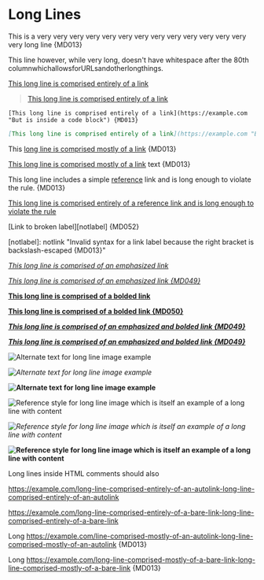 # Long Lines

This is a very very very very very very very very very very very very very very long line {MD013}

This line however, while very long, doesn't have whitespace after the 80th columnwhichallowsforURLsandotherlongthings.

[This long line is comprised entirely of a link](https://example.com "This is the long link's title")

> [This long line is comprised entirely of a link](https://example.com "This is the long link's title")

    [This long line is comprised entirely of a link](https://example.com "But is inside a code block") {MD013}

```markdown
[This long line is comprised entirely of a link](https://example.com "But is inside a code block") {MD013} {MD046:13}
```

This [long line is comprised mostly of a link](https://example.com "This is the long link's title") {MD013}

[This long line is comprised mostly of a link](https://example.com "This is the long link's title") text {MD013}

This long line includes a simple [reference][label] link and is long enough to violate the rule. {MD013}

[This long line is comprised entirely of a reference link and is long enough to violate the rule][label]

[label]: https://example.org "Title for a link reference that is itself long enough to violate the rule"

[Link to broken label][notlabel] {MD052}

[notlabel\]: notlink "Invalid syntax for a link label because the right bracket is backslash-escaped {MD013}"

[](https://example.com "This long line is comprised entirely of a link with empty text and a non-empty title")

*[This long line is comprised of an emphasized link](https://example.com "This is the long link's title")*

_[This long line is comprised of an emphasized link {MD049}](https://example.com "This is the long link's title")_

**[This long line is comprised of a bolded link](https://example.com "This is the long link's title")**

__[This long line is comprised of a bolded link {MD050}](https://example.com "This is the long link's title")__

_**[This long line is comprised of an emphasized and bolded link {MD049}](https://example.com "This is the long link's title")**_

**_[This long line is comprised of an emphasized and bolded link {MD049}](https://example.com "This is the long link's title")_**

*[](https://example.com "This long line is comprised of an emphasized link with empty text and a non-empty title")*

**[](https://example.com "This long line is comprised of a bolded link with empty text and a non-empty title")**

![Alternate text for long line image example](https://example.com "Title text for long line image example")

*![Alternate text for long line image example](https://example.com "Title text for long line image example")*

**![Alternate text for long line image example](https://example.com "Title text for long line image example")**

![Reference style for long line image which is itself an example of a long line with content][image]

*![Reference style for long line image which is itself an example of a long line with content][image]*

**![Reference style for long line image which is itself an example of a long line with content][image]**

[image]: https://example.com "Title text for long line image example using reference style for image details"

<!--
Long lines inside HTML comments should also produce a violation of the line-length rule. {MD013}
-->

<!--
Long lines inside HTML comments should also produce a violation of the line-length rule. {MD013}
Long lines inside HTML comments should also produce a violation of the line-length rule. {MD013}
-->

<!-- Long lines inside HTML comments should also produce a violation of the line-length rule. {MD013} -->

Long lines inside HTML comments should also <!-- produce a violation of the line-length rule. {MD013} -->

<https://example.com/long-line-comprised-entirely-of-an-autolink-long-line-comprised-entirely-of-an-autolink>

https://example.com/long-line-comprised-entirely-of-a-bare-link-long-line-comprised-entirely-of-a-bare-link

Long <https://example.com/line-comprised-mostly-of-an-autolink-long-line-comprised-mostly-of-an-autolink> {MD013}

Long https://example.com/long-line-comprised-mostly-of-a-bare-link-long-line-comprised-mostly-of-a-bare-link {MD013}

<!-- markdownlint-configure-file {
  "no-bare-urls": false
} -->

